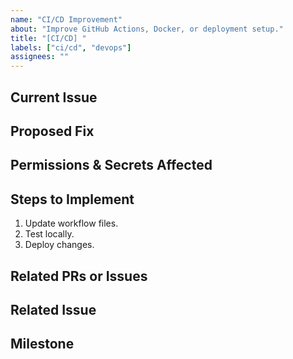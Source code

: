```yaml
---
name: "CI/CD Improvement"
about: "Improve GitHub Actions, Docker, or deployment setup."
title: "[CI/CD] "
labels: ["ci/cd", "devops"]
assignees: ""
---
```


## Current Issue

<!-- Describe what needs improvement in the CI/CD pipeline. -->

## Proposed Fix

<!-- Outline what needs to be changed. -->

## Permissions & Secrets Affected

<!-- Note if changes impact GitHub secrets, AWS keys, etc. -->

## Steps to Implement

1. Update workflow files.
2. Test locally.
3. Deploy changes.

## Related PRs or Issues

<!-- Link to any relevant PRs or discussions. -->

## Related Issue

<!-- If this update is linked to an existing issue, paste the issue number or URL here. -->

## Milestone

<!-- Assign a milestone if applicable. -->
